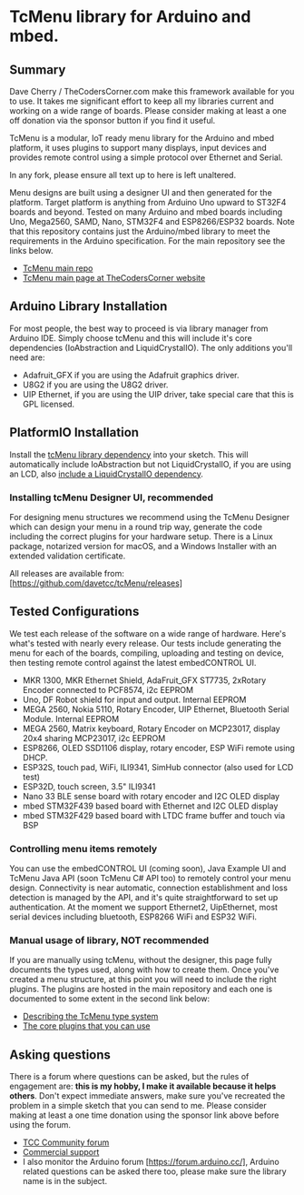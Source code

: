# TcMenu library for Arduino and mbed.

## Summary

Dave Cherry / TheCodersCorner.com make this framework available for you to use. It takes me significant effort to keep all my libraries current and working on a wide range of boards. Please consider making at least a one off donation via the sponsor button if you find it useful.

TcMenu is a modular, IoT ready menu library for the Arduino and mbed platform, it uses plugins to support many displays, input devices and provides remote control using a simple protocol over Ethernet and Serial.

In any fork, please ensure all text up to here is left unaltered.

Menu designs are built using a designer UI and then generated for the platform. Target platform is anything from Arduino Uno upward to ST32F4 boards and beyond. Tested on many Arduino and mbed boards including Uno, Mega2560, SAMD, Nano, STM32F4 and ESP8266/ESP32 boards. Note that this repository contains just the Arduino/mbed library to meet the requirements in the Arduino specification. For the main repository see the links below.

* [TcMenu main repo](https://github.com/davetcc/tcMenu)
* [TcMenu main page at TheCodersCorner website](https://www.thecoderscorner.com/products/arduino-libraries/tc-menu/)

## Arduino Library Installation

For most people, the best way to proceed is via library manager from Arduino IDE. Simply choose tcMenu and this will include it's core dependencies (IoAbstraction and LiquidCrystalIO). The only additions you'll need are:

* Adafruit_GFX if you are using the Adafruit graphics driver.
* U8G2 if you are using the U8G2 driver.
* UIP Ethernet, if you are using the UIP driver, take special care that this is GPL licensed.

## PlatformIO Installation

Install the [tcMenu library dependency](https://platformio.org/lib/show/7316/tcMenu) into your sketch. This will automatically include IoAbstraction but not LiquidCrystalIO, if you are using an LCD, also [include a LiquidCrystalIO dependency](https://platformio.org/lib/show/7242/LiquidCrystalIO).

### Installing tcMenu Designer UI, recommended

For designing menu structures we recommend using the TcMenu Designer which can design your menu in a round trip way, generate the code including the correct plugins for your hardware setup. There is a Linux package, notarized version for macOS, and a Windows Installer with an extended validation certificate. 

All releases are available from: [https://github.com/davetcc/tcMenu/releases]


## Tested Configurations

We test each release of the software on a wide range of hardware. Here's what's tested with nearly every release. Our tests include generating the menu for each of the boards, compiling, uploading and testing on device, then testing remote control against the latest embedCONTROL UI.

* MKR 1300, MKR Ethernet Shield, AdaFruit_GFX ST7735, 2xRotary Encoder connected to PCF8574, i2c EEPROM
* Uno, DF Robot shield for input and output. Internal EEPROM
* MEGA 2560, Nokia 5110, Rotary Encoder, UIP Ethernet, Bluetooth Serial Module. Internal EEPROM
* MEGA 2560, Matrix keyboard, Rotary Encoder on MCP23017, display 20x4 sharing MCP23017, i2c EEPROM 
* ESP8266, OLED SSD1106 display, rotary encoder, ESP WiFi remote using DHCP.
* ESP32S, touch pad, WiFi, ILI9341, SimHub connector (also used for LCD test)
* ESP32D, touch screen, 3.5" ILI9341
* Nano 33 BLE sense board with rotary encoder and I2C OLED display
* mbed STM32F439 based board with Ethernet and I2C OLED display
* mbed STM32F429 based board with LTDC frame buffer and touch via BSP

### Controlling menu items remotely

You can use the embedCONTROL UI (coming soon), Java Example UI and TcMenu Java API (soon TcMenu C# API too) to remotely control your menu design. Connectivity is near automatic, connection establishment and loss detection is managed by the API, and it's quite straightforward to set up authentication. At the moment we support Ethernet2, UipEthernet, most serial devices including bluetooth, ESP8266 WiFi and ESP32 WiFi.

### Manual usage of library, NOT recommended

If you are manually using tcMenu, without the designer, this page fully documents the types used, along with how to create them. Once you've created a menu structure, at this point you will need to include the right plugins. The plugins are hosted in the main repository and each one is documented to some extent in the second link below:

* [Describing the TcMenu type system](https://www.thecoderscorner.com/products/arduino-libraries/tc-menu/tcmenu-menu-item-types-tutorial/)
* [The core plugins that you can use](https://github.com/davetcc/tcMenu/tree/master/CoreXmlPlugins)

## Asking questions

There is a forum where questions can be asked, but the rules of engagement are: **this is my hobby, I make it available because it helps others**. Don't expect immediate answers, make sure you've recreated the problem in a simple sketch that you can send to me. Please consider making at least a one time donation using the sponsor link above before using the forum.

* [TCC Community forum](https://www.thecoderscorner.com/jforum/)
* [Commercial support](https://www.thecoderscorner.com/all-contact)
* I also monitor the Arduino forum [https://forum.arduino.cc/], Arduino related questions can be asked there too, please make sure the library name is in the subject.
